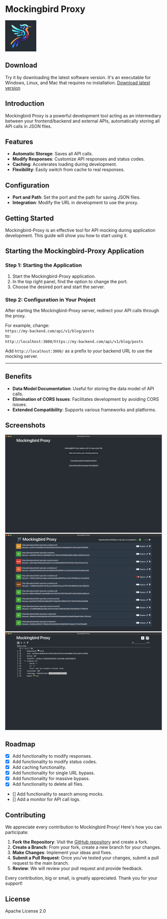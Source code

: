# Mockingbird Proxy

<img src="./src/assets/logo/mocking-bird-proxy-logo-1024.jpg" alt="Mockingbird Proxy Interface" width="100">

## Download
Try it by downloading the latest software version.
It's an executable for Windows, Linux, and Mac that requires no installation.
[Download latest version](https://github.com/davoxpa/mockingbird-proxy/releases)

## Introduction
Mockingbird Proxy is a powerful development tool acting as an intermediary between your frontend/backend and external APIs, automatically storing all API calls in JSON files.

## Features
- **Automatic Storage**: Saves all API calls.
- **Modify Responses**: Customize API responses and status codes.
- **Caching**: Accelerates loading during development.
- **Flexibility**: Easily switch from cache to real responses.

## Configuration
- **Port and Path**: Set the port and the path for saving JSON files.
- **Integration**: Modify the URL in development to use the proxy.

## Getting Started

Mockingbird-Proxy is an effective tool for API mocking during application development. This guide will show you how to start using it.

## Starting the Mockingbird-Proxy Application

### Step 1: Starting the Application

1. Start the Mockingbird-Proxy application.
2. In the top right panel, find the option to change the port.
3. Choose the desired port and start the server.

### Step 2: Configuration in Your Project

After starting the Mockingbird-Proxy server, redirect your API calls through the proxy.

For example, change:  
`https://my-backend.com/api/v1/blog/posts`  
to:  
`http://localhost:3000/https://my-backend.com/api/v1/blog/posts`  

Add `http://localhost:3000/` as a prefix to your backend URL to use the mocking server.

---

## Benefits
- **Data Model Documentation**: Useful for storing the data model of API calls.
- **Elimination of CORS Issues**: Facilitates development by avoiding CORS issues.
- **Extended Compatibility**: Supports various frameworks and platforms.

## Screenshots
![Page select working dir to save json](./screenshot/select-mock-dir.png)
![Page List mock](./screenshot/list-mock-api.png)
![Page edit mock](./screenshot/edit-mock-api.png)

## Roadmap
- [x] Add functionality to modify responses.
- [x] Add functionality to modify status codes.
- [x] Add caching functionality.
- [x] Add functionality for single URL bypass.
- [x] Add functionality for massive bypass.
- [x] Add functionality to delete all files.
- [] Add functionality to search among mocks.
- [] Add a monitor for API call logs.

## Contributing

We appreciate every contribution to Mockingbird Proxy! Here's how you can participate:

1. **Fork the Repository**: Visit the [GitHub repository](https://github.com/davoxpa/mockingbird-proxy/) and create a fork.
2. **Create a Branch**: From your fork, create a new branch for your changes.
3. **Make Changes**: Implement your ideas and fixes.
4. **Submit a Pull Request**: Once you've tested your changes, submit a pull request to the main branch.
5. **Review**: We will review your pull request and provide feedback.

Every contribution, big or small, is greatly appreciated. Thank you for your support!

## License
Apache License 2.0
